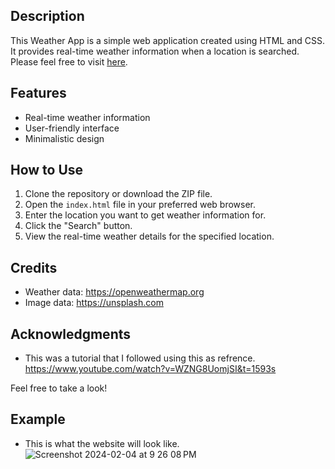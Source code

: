## Description
This Weather App is a simple web application created using HTML and CSS. It provides real-time weather information when a location is searched. Please feel free to visit [here](https://delstroo.github.io/weather-app/).

## Features
- Real-time weather information
- User-friendly interface
- Minimalistic design

## How to Use
1. Clone the repository or download the ZIP file.
2. Open the `index.html` file in your preferred web browser.
3. Enter the location you want to get weather information for.
4. Click the "Search" button.
5. View the real-time weather details for the specified location.

## Credits
- Weather data: https://openweathermap.org
- Image data: https://unsplash.com

## Acknowledgments
- This was a tutorial that I followed using this as refrence.
  https://www.youtube.com/watch?v=WZNG8UomjSI&t=1593s

Feel free to take a look!

## Example
- This is what the website will look like.
![Screenshot 2024-02-04 at 9 26 08 PM](https://github.com/Delstroo/weather-app/assets/87548497/f8e9eb2d-de2b-47df-8984-2356a237e0cc)
